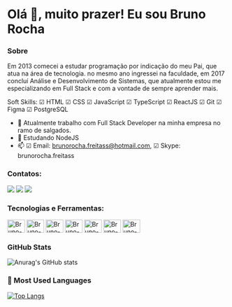 # Olá 👋, muito prazer! Eu sou Bruno Rocha 

### Sobre
Em 2013 comecei a estudar programação por indicação do meu Pai, que atua na área de tecnologia. no mesmo ano ingressei na faculdade, em 2017 concluí Análise e Desenvolvimento de Sistemas, que atualmente estou me especializando em Full Stack e com a vontade de sempre aprender mais.

Soft Skills: ☑ HTML ☑ CSS ☑ JavaScript ☑ TypeScript ☑ ReactJS ☑ Git ☑ Figma ☑ PostgreSQL

- 🔭 Atualmente trabalho com Full Stack Developer na minha empresa no ramo de salgados.
- 🌱 Estudando NodeJS
- 📫 ☑ Email: brunorocha.freitass@hotmail.com, ☑ Skype: brunorocha.freitass 

### Contatos:
<a href="https://twitter.com/brunorochadev" target="_blank"><img src="https://img.shields.io/badge/Twitter-1DA1F2?style=for-the-badge&logo=twitter&logoColor=white" target="_blank"></a>
<a href="https://www.linkedin.com/in/bruno-rocha-545b7a266/" target="_blank"><img src="https://img.shields.io/badge/LinkedIn-0077B5?style=for-the-badge&logo=linkedin&logoColor=white" target="_blank"></a>
<a href="brunorocha.freitass@hotmail.com" target="_blank"><img src="https://img.shields.io/badge/Microsoft_Outlook-0078D4?style=for-the-badge&logo=microsoft-outlook&logoColor=white" target="_blank"></a>

### Tecnologias e Ferramentas:
<div>
<img align="center" alt="Bruno-Js" width="40" height="30" src="https://cdn.jsdelivr.net/gh/devicons/devicon/icons/html5/html5-original.svg" /> 
<img align="center" alt="Bruno-Js" width="40" height="30" src="https://cdn.jsdelivr.net/gh/devicons/devicon/icons/css3/css3-original.svg" />          
<img align="center" alt="Bruno-Js" width="40" height="30" src="https://cdn.jsdelivr.net/gh/devicons/devicon/icons/javascript/javascript-original.svg" />
<img align="center" alt="Bruno-Js" width="40" height="30" src="https://cdn.jsdelivr.net/gh/devicons/devicon/icons/typescript/typescript-original.svg" />
<img align="center" alt="Bruno-Js" width="40" height="30" src="https://cdn.jsdelivr.net/gh/devicons/devicon/icons/react/react-original.svg" />
<img align="center" alt="Bruno-Js" width="40" height="30" src="https://cdn.jsdelivr.net/gh/devicons/devicon/icons/figma/figma-original.svg" />          
<img align="center" alt="Bruno-Js" width="40" height="30" src="https://cdn.jsdelivr.net/gh/devicons/devicon/icons/git/git-original.svg" />          
</div>

### GitHub Stats
![Anurag's GitHub stats](https://github-readme-stats.vercel.app/api?username=brunorocha-dev&show_icons=true&theme=dark)
### 🏴 Most Used Languages
[![Top Langs](https://github-readme-stats.vercel.app/api/top-langs/?username=brunorocha-dev&hide_progress=true&theme=dark)](https://github.com/brunorocha-dev/github-readme-stats)
